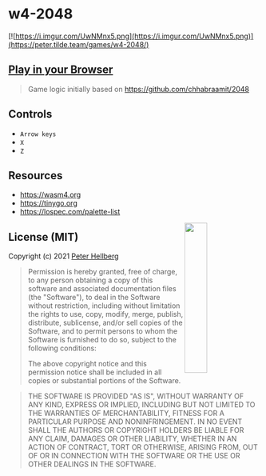 # w4-2048

[![https://i.imgur.com/UwNMnx5.png](https://i.imgur.com/UwNMnx5.png)](https://peter.tilde.team/games/w4-2048/)

## [Play in your Browser](https://peter.tilde.team/games/w4-2048/)

> Game logic initially based on <https://github.com/chhabraamit/2048>

## Controls

 - `Arrow keys`
 - `X`
 - `Z`

## Resources

 - <https://wasm4.org>
 - <https://tinygo.org>
 - <https://lospec.com/palette-list>

<img src="https://assets.c7.se/svg/viking-gopher.svg" align="right" width="30%" height="300">

## License (MIT)

Copyright (c) 2021 [Peter Hellberg](https://c7.se)

> Permission is hereby granted, free of charge, to any person obtaining
> a copy of this software and associated documentation files (the
> "Software"), to deal in the Software without restriction, including
> without limitation the rights to use, copy, modify, merge, publish,
> distribute, sublicense, and/or sell copies of the Software, and to
> permit persons to whom the Software is furnished to do so, subject to
> the following conditions:
>
> The above copyright notice and this permission notice shall be
> included in all copies or substantial portions of the Software.

> THE SOFTWARE IS PROVIDED "AS IS", WITHOUT WARRANTY OF ANY KIND,
> EXPRESS OR IMPLIED, INCLUDING BUT NOT LIMITED TO THE WARRANTIES OF
> MERCHANTABILITY, FITNESS FOR A PARTICULAR PURPOSE AND
> NONINFRINGEMENT. IN NO EVENT SHALL THE AUTHORS OR COPYRIGHT HOLDERS BE
> LIABLE FOR ANY CLAIM, DAMAGES OR OTHER LIABILITY, WHETHER IN AN ACTION
> OF CONTRACT, TORT OR OTHERWISE, ARISING FROM, OUT OF OR IN CONNECTION
> WITH THE SOFTWARE OR THE USE OR OTHER DEALINGS IN THE SOFTWARE.
